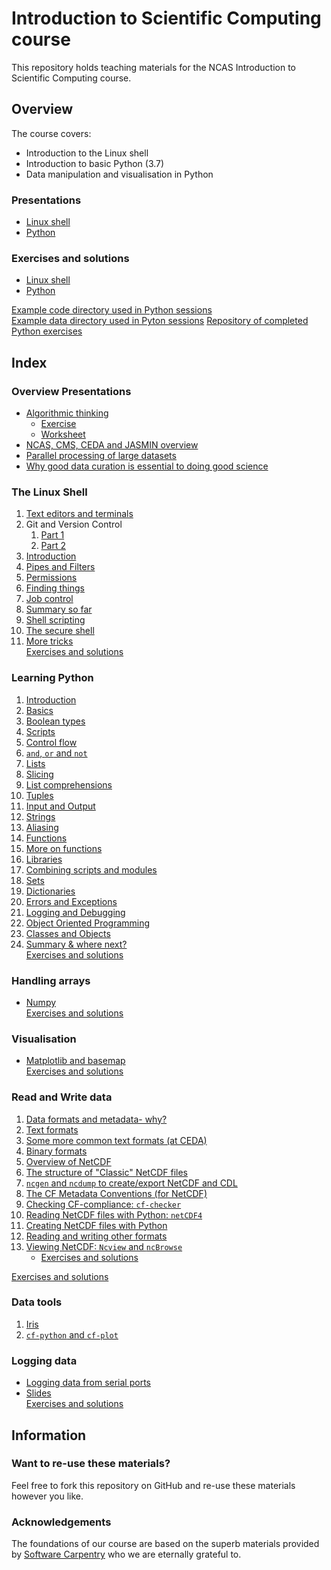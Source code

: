 # Introduction to Scientific Computing course  
This repository holds teaching materials for the NCAS Introduction to Scientific Computing course.  

## Overview  
The course covers:  
- Introduction to the Linux shell  
- Introduction to basic Python (3.7)  
- Data manipulation and visualisation in Python  

### Presentations  
-  [Linux shell](https://github.com/ncasuk/ncas-isc/tree/master/shell/presentations)  
-  [Python](https://github.com/ncasuk/ncas-isc/tree/master/python/presentations)  

### Exercises and solutions  
-  [Linux shell](https://github.com/ncasuk/ncas-isc/tree/master/shell/exercises)  
-  [Python](https://github.com/ncasuk/ncas-isc/tree/master/python/exercises)  

[Example code directory used in Python sessions](https://github.com/ncasuk/ncas-isc/tree/master/python/exercises/example_code)  
[Example data directory used in Pyton sessions](https://github.com/ncasuk/ncas-isc/tree/master/python/exercises/example_data)
[Repository of completed Python exercises](https://github.com/tommygod3/isc-exercises)  

## Index  
### Overview Presentations  
* [Algorithmic thinking](https://github.com/ncasuk/ncas-isc/blob/master/overview_presentations/Algorithmic_thinking.pdf)  
    * [Exercise](https://github.com/ncasuk/ncas-isc/blob/master/overview_presentations/Algorithmic_thinking_exercise_1.pdf)  
    * [Worksheet](https://github.com/ncasuk/ncas-isc/blob/master/overview_presentations/Algorithmic_thinking_exercise_1_worksheet.pdf)  
* [NCAS, CMS, CEDA and JASMIN overview](https://github.com/ncasuk/ncas-isc/blob/master/overview_presentations/NCAS_CMS_CEDA_JASMIN_overview.pdf)  
* [Parallel processing of large datasets](https://github.com/ncasuk/ncas-isc/blob/master/overview_presentations/Parallel_Processing_Large_Data.pdf)  
* [Why good data curation is essential to doing good science](https://github.com/ncasuk/ncas-isc/blob/master/overview_presentations/Why_good_data_management_is_essential_for_good_science.pdf)  
### The Linux Shell  
1. [Text editors and terminals](https://github.com/ncasuk/ncas-isc/blob/master/shell/presentations/01_editors.pdf)  
2. Git and Version Control
	1. [Part 1](https://github.com/ncasuk/ncas-isc/blob/master/shell/presentations/02_git1.pdf)  
	2. [Part 2](https://github.com/ncasuk/ncas-isc/blob/master/shell/presentations/02_git2.pdf)  
3. [Introduction](https://github.com/ncasuk/ncas-isc/blob/master/shell/presentations/03_intro.pdf)  
4. [Pipes and Filters](https://github.com/ncasuk/ncas-isc/blob/master/shell/presentations/04_pipefilter.pdf)  
5. [Permissions](https://github.com/ncasuk/ncas-isc/blob/master/shell/presentations/05_perm.pdf)  
6. [Finding things](https://github.com/ncasuk/ncas-isc/blob/master/shell/presentations/06_find.pdf)  
7. [Job control](https://github.com/ncasuk/ncas-isc/blob/master/shell/presentations/07_jobvars.pdf)  
8. [Summary so far](https://github.com/ncasuk/ncas-isc/blob/master/shell/presentations/08_wake_up.pdf)  
9. [Shell scripting](https://github.com/ncasuk/ncas-isc/blob/master/shell/presentations/09_shellscripts.pdf)  
10. [The secure shell](https://github.com/ncasuk/ncas-isc/blob/master/shell/presentations/10_ssh.pdf)  
11. [More tricks](https://github.com/ncasuk/ncas-isc/blob/master/shell/presentations/11_moretricks.pdf)  
[Exercises and solutions](https://github.com/ncasuk/ncas-isc/blob/master/shell/exercises/shell_exercises_and_solutions.pdf)  
### Learning Python
1. [Introduction](https://github.com/tommygod3/ncas-isc/blob/master/python/presentations/learning_python/01_ceda-intro.pdf)  
2. [Basics](https://github.com/tommygod3/ncas-isc/blob/master/python/presentations/learning_python/02_basics.pdf)  
3. [Boolean types](https://github.com/tommygod3/ncas-isc/blob/master/python/presentations/learning_python/03_ceda-bool.pdf)  
4. [Scripts](https://github.com/tommygod3/ncas-isc/blob/master/python/presentations/learning_python/04_save-as-script.pdf)  
5. [Control flow](https://github.com/tommygod3/ncas-isc/blob/master/python/presentations/learning_python/05_flow.pdf)  
6. [`and`, `or` and `not`](https://github.com/tommygod3/ncas-isc/blob/master/python/presentations/learning_python/06_ceda-and-or-not.pdf)  
7. [Lists](https://github.com/tommygod3/ncas-isc/blob/master/python/presentations/learning_python/07_lists.pdf)  
8. [Slicing](https://github.com/tommygod3/ncas-isc/blob/master/python/presentations/learning_python/08_slice.pdf)  
9. [List comprehensions](https://github.com/tommygod3/ncas-isc/blob/master/python/presentations/learning_python/09_list_comprehensions.pdf)  
10. [Tuples](https://github.com/tommygod3/ncas-isc/blob/master/python/presentations/learning_python/10_ceda-tuples.pdf)  
11. [Input and Output](https://github.com/tommygod3/ncas-isc/blob/master/python/presentations/learning_python/11_io.pdf)  
12. [Strings](https://github.com/tommygod3/ncas-isc/blob/master/python/presentations/learning_python/12_strings.pdf)  
13. [Aliasing](https://github.com/tommygod3/ncas-isc/blob/master/python/presentations/learning_python/13_ceda-alias.pdf)  
14. [Functions](https://github.com/tommygod3/ncas-isc/blob/master/python/presentations/learning_python/14_func.pdf)  
15. [More on functions](https://github.com/tommygod3/ncas-isc/blob/master/python/presentations/learning_python/15_ceda-funcobj.pdf)  
16. [Libraries](https://github.com/tommygod3/ncas-isc/blob/master/python/presentations/learning_python/16_lib.pdf)  
17. [Combining scripts and modules](https://github.com/tommygod3/ncas-isc/blob/master/python/presentations/learning_python/17_ceda-scripts.pdf)  
18. [Sets](https://github.com/tommygod3/ncas-isc/blob/master/python/presentations/learning_python/18_ceda-sets.pdf)  
19. [Dictionaries](https://github.com/tommygod3/ncas-isc/blob/master/python/presentations/learning_python/19_ceda-dict.pdf)  
20. [Errors and Exceptions](https://github.com/tommygod3/ncas-isc/blob/master/python/presentations/learning_python/20_ceda-error.pdf)  
21. [Logging and Debugging](https://github.com/tommygod3/ncas-isc/blob/master/python/presentations/learning_python/21_ceda-log-pdb.pdf)  
22. [Object Oriented Programming](https://github.com/tommygod3/ncas-isc/blob/master/python/presentations/learning_python/22_ceda-oop.pdf)  
23. [Classes and Objects](https://github.com/tommygod3/ncas-isc/blob/master/python/presentations/learning_python/23_oop-intro.pdf)  
24. [Summary & where next?](https://github.com/tommygod3/ncas-isc/blob/master/python/presentations/learning_python/24_ceda-py-summary.pdf)  
[Exercises and solutions](https://github.com/tommygod3/ncas-isc/blob/master/python/exercises/python_exercises_solutions.pdf)  
### Handling arrays  
* [Numpy](https://github.com/tommygod3/ncas-isc/blob/master/python/presentations/handling_arrays/numpy.pdf)  
[Exercises and solutions](https://github.com/tommygod3/ncas-isc/blob/master/python/exercises/numpy_exercises_solutions.pdf)  

### Visualisation  
* [Matplotlib and basemap](https://github.com/tommygod3/ncas-isc/blob/master/python/presentations/visualisation/matplotlib_and_basemap.pdf)  
[Exercises and solutions](https://github.com/tommygod3/ncas-isc/blob/master/python/exercises/matplotlib_exercises_solutions.pdf)  

### Read and Write data  
1. [Data formats and metadata- why?](https://github.com/tommygod3/ncas-isc/blob/master/python/presentations/read_write_data/01_data_formats.pdf)  
2. [Text formats](https://github.com/tommygod3/ncas-isc/blob/master/python/presentations/read_write_data/02_python_text_formats.pdf)  
3. [Some more common text formats (at CEDA)](https://github.com/tommygod3/ncas-isc/blob/master/python/presentations/read_write_data/03_text_formats_ceda.pdf)  
4. [Binary formats](https://github.com/tommygod3/ncas-isc/blob/master/python/presentations/read_write_data/04_binary_formats.pdf)  
5. [Overview of NetCDF](https://github.com/tommygod3/ncas-isc/blob/master/python/presentations/read_write_data/05_netcdf_overview.pdf)  
6. [The structure of "Classic" NetCDF files](https://github.com/tommygod3/ncas-isc/blob/master/python/presentations/read_write_data/06_netcdf_structure.pdf)  
7. [`ncgen` and `ncdump` to create/export NetCDF and CDL](https://github.com/tommygod3/ncas-isc/blob/master/python/presentations/read_write_data/07_ncgen_ncdump_cdl.pdf)  
8. [The CF Metadata Conventions (for NetCDF)](https://github.com/tommygod3/ncas-isc/blob/master/python/presentations/read_write_data/08_cf_metadata_conventions.pdf)  
9. [Checking CF-compliance: `cf-checker`](https://github.com/tommygod3/ncas-isc/blob/master/python/presentations/read_write_data/09_cfchecker.pdf)  
10. [Reading NetCDF files with Python: `netCDF4`](https://github.com/tommygod3/ncas-isc/blob/master/python/presentations/read_write_data/10_read_netcdf_python.pdf)  
11. [Creating NetCDF files with Python](https://github.com/tommygod3/ncas-isc/blob/master/python/presentations/read_write_data/11_create_netcdf_python.pdf)  
12. [Reading and writing other formats](https://github.com/tommygod3/ncas-isc/blob/master/python/presentations/read_write_data/12_python_and_other_formats.pdf)  
13. [Viewing NetCDF: `Ncview` and `ncBrowse`](https://github.com/tommygod3/ncas-isc/blob/master/python/presentations/read_write_data/13_ncview_ncbrowse.pdf)  
	* [Exercises and solutions](https://github.com/tommygod3/ncas-isc/blob/master/python/exercises/ncview_ncbrowse_exercises_solutions.pdf)  

[Exercises and solutions](https://github.com/tommygod3/ncas-isc/blob/master/python/exercises/python_read_data_exercises_solutions.pdf)  

### Data tools  
1. [Iris](https://github.com/tommygod3/ncas-isc/blob/master/python/presentations/data_tools/01_iris.pdf)  
2. [`cf-python` and `cf-plot`](https://github.com/tommygod3/ncas-isc/blob/master/python/presentations/data_tools/02_cfpython_cfplot.pdf)  

### Logging data 
* [Logging data from serial ports](https://github.com/tommygod3/ncas-isc/blob/master/python/presentations/logging-data-from-serial-ports/Logging_Data_From_Serial_Ports.pdf)  
* [Slides](https://github.com/tommygod3/ncas-isc/blob/master/python/presentations/logging-data-from-serial-ports/LDFSP_Slides.pdf)  
[Exercises and solutions ](https://github.com/tommygod3/ncas-isc/blob/master/python/presentations/logging-data-from-serial-ports/LDFSP_Exercises.pdf)  

## Information  
### Want to re-use these materials?  
Feel free to fork this repository on GitHub and re-use these materials however you like.  

### Acknowledgements  
The foundations of our course are based on the superb materials provided by [Software Carpentry](https://software-carpentry.org/) who we are eternally grateful to.  
